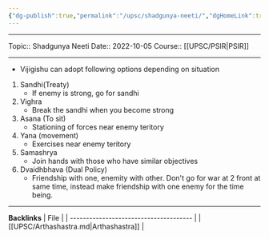 ```yaml
---
{"dg-publish":true,"permalink":"/upsc/shadgunya-neeti/","dgHomeLink":true,"dgPassFrontmatter":false}
---
```


----
Topic:: Shadgunya Neeti
Date:: 2022-10-05
Course:: [[UPSC/PSIR|PSIR]] 

----
- Vijigishu can adopt following options depending on situation 

1. Sandhi(Treaty)
   - If enemy is strong, go for sandhi
2. Vighra 
   - Break the sandhi when you become strong
3. Asana (To sit)
   - Stationing of forces near enemy teritory 
4. Yana (movement)
   - Exercises near enemy teritory
5. Samashrya 
   - Join hands with those who have similar objectives
6. Dvaidhbhava (Dual Policy)
   - Friendship with one, enemity with other. Don't go for war at 2 front at same time, instead make friendship with one enemy for the time being.


---
**Backlinks**
| File                                   |
| -------------------------------------- |
| [[UPSC/Arthashastra.md\|Arthashastra]] |



